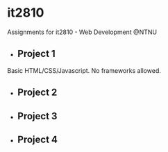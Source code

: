 # it2810
Assignments for it2810 - Web Development @NTNU



* ## Project 1

Basic HTML/CSS/Javascript. No frameworks allowed. 

* ## Project 2


* ## Project 3


* ## Project 4

